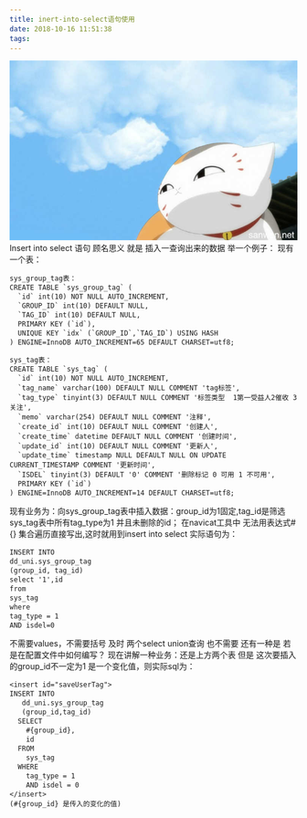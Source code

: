```yaml
---
title: inert-into-select语句使用
date: 2018-10-16 11:51:38
tags:
---
```

![猫咪老师](/images/页面图片/3.jpg)
Insert into select 语句 顾名思义 就是 插入一查询出来的数据
举一个例子：
现有一个表：
```
sys_group_tag表：
CREATE TABLE `sys_group_tag` (
  `id` int(10) NOT NULL AUTO_INCREMENT,
  `GROUP_ID` int(10) DEFAULT NULL,
  `TAG_ID` int(10) DEFAULT NULL,
  PRIMARY KEY (`id`),
  UNIQUE KEY `idx` (`GROUP_ID`,`TAG_ID`) USING HASH
) ENGINE=InnoDB AUTO_INCREMENT=65 DEFAULT CHARSET=utf8;
```
```
sys_tag表：
CREATE TABLE `sys_tag` (
  `id` int(10) NOT NULL AUTO_INCREMENT,
  `tag_name` varchar(100) DEFAULT NULL COMMENT 'tag标签',
  `tag_type` tinyint(3) DEFAULT NULL COMMENT '标签类型  1第一受益人2催收 3 关注',
  `memo` varchar(254) DEFAULT NULL COMMENT '注释',
  `create_id` int(10) DEFAULT NULL COMMENT '创建人',
  `create_time` datetime DEFAULT NULL COMMENT '创建时间',
  `update_id` int(10) DEFAULT NULL COMMENT '更新人',
  `update_time` timestamp NULL DEFAULT NULL ON UPDATE CURRENT_TIMESTAMP COMMENT '更新时间',
  `ISDEL` tinyint(3) DEFAULT '0' COMMENT '删除标记 0 可用 1 不可用',
  PRIMARY KEY (`id`)
) ENGINE=InnoDB AUTO_INCREMENT=14 DEFAULT CHARSET=utf8;
```
现有业务为：向sys_group_tag表中插入数据：group_id为1固定,tag_id是筛选sys_tag表中所有tag_type为1 并且未删除的id；
在navicat工具中 无法用表达式#{} 集合遍历直接写出,这时就用到insert into select 
实际语句为：
```
INSERT INTO 
dd_uni.sys_group_tag 
(group_id, tag_id)  
select '1',id 
from 
sys_tag 
where 
tag_type = 1 
AND isdel=0
```
不需要values，不需要括号 及时 两个select union查询 也不需要
还有一种是 若是在配置文件中如何编写？
现在讲解一种业务：还是上方两个表 但是 这次要插入的group_id不一定为1 是一个变化值，则实际sql为：
```
<insert id="saveUserTag">
INSERT INTO
   dd_uni.sys_group_tag
   (group_id,tag_id)
  SELECT
	#{group_id},
	id
  FROM
    sys_tag
  WHERE
    tag_type = 1
    AND isdel = 0
</insert> 
(#{group_id} 是传入的变化的值)
```

